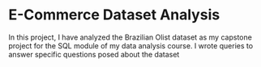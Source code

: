 # E-Commerce Dataset Analysis
 In this project, I have analyzed the Brazilian Olist dataset as my capstone project for the SQL module of my data analysis course. I wrote queries to answer specific questions posed about the dataset

